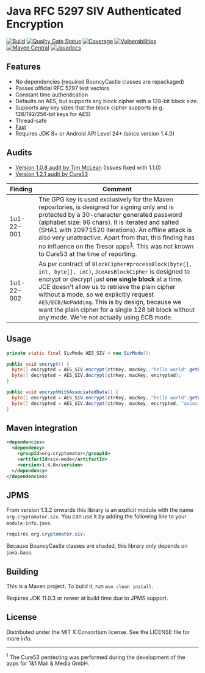 # Java RFC 5297 SIV Authenticated Encryption

[![Build](https://github.com/cryptomator/siv-mode/workflows/Build/badge.svg)](https://github.com/cryptomator/siv-mode/actions?query=workflow%3ABuild)
[![Quality Gate Status](https://sonarcloud.io/api/project_badges/measure?project=cryptomator_siv-mode&metric=alert_status)](https://sonarcloud.io/dashboard?id=cryptomator_siv-mode)
[![Coverage](https://sonarcloud.io/api/project_badges/measure?project=cryptomator_siv-mode&metric=coverage)](https://sonarcloud.io/dashboard?id=cryptomator_siv-mode)
[![Vulnerabilities](https://sonarcloud.io/api/project_badges/measure?project=cryptomator_siv-mode&metric=vulnerabilities)](https://sonarcloud.io/dashboard?id=cryptomator_siv-mode)
[![Maven Central](https://img.shields.io/maven-central/v/org.cryptomator/siv-mode.svg?maxAge=86400)](https://repo1.maven.org/maven2/org/cryptomator/siv-mode/)
[![Javadocs](http://www.javadoc.io/badge/org.cryptomator/siv-mode.svg)](http://www.javadoc.io/doc/org.cryptomator/siv-mode)

## Features
- No dependencies (required BouncyCastle classes are repackaged)
- Passes official RFC 5297 test vectors
- Constant time authentication
- Defaults on AES, but supports any block cipher with a 128-bit block size.
- Supports any key sizes that the block cipher supports (e.g. 128/192/256-bit keys for AES)
- Thread-safe
- [Fast](https://github.com/cryptomator/siv-mode/issues/15)
- Requires JDK 8+ or Android API Level 24+ (since version 1.4.0)

## Audits
- [Version 1.0.8 audit by Tim McLean](https://www.chosenplaintext.ca/publications/20161104-siv-mode-report.pdf) (Issues fixed with 1.1.0)
- [Version 1.2.1 audit by Cure53](https://cryptomator.org/audits/2017-11-27%20crypto%20cure53.pdf)

| Finding | Comment |
|---|---|
| 1u1-22-001 | The GPG key is used exclusively for the Maven repositories, is designed for signing only and is protected by a 30-character generated password (alphabet size: 96 chars). It is iterated and salted (SHA1 with 20971520 iterations). An offline attack is also very unattractive. Apart from that, this finding has no influence on the Tresor apps<sup>[1](#footnote-tresor-apps)</sup>. This was not known to Cure53 at the time of reporting. |
| 1u1-22-002 | As per contract of `BlockCipher#processBlock(byte[], int, byte[], int)`, `JceAesBlockCipher` is designed to encrypt or decrypt just **one single block** at a time. JCE doesn't allow us to retrieve the plain cipher without a mode, so we explicitly request `AES/ECB/NoPadding`. This is by design, because we want the plain cipher for a single 128 bit block without any mode. We're not actually using ECB mode. |

## Usage
```java
private static final SivMode AES_SIV = new SivMode();

public void encrypt() {
  byte[] encrypted = AES_SIV.encrypt(ctrKey, macKey, "hello world".getBytes());
  byte[] decrypted = AES_SIV.decrypt(ctrKey, macKey, encrypted);
}

public void encryptWithAssociatedData() {
  byte[] encrypted = AES_SIV.encrypt(ctrKey, macKey, "hello world".getBytes(), "associated".getBytes(), "data".getBytes());
  byte[] decrypted = AES_SIV.decrypt(ctrKey, macKey, encrypted, "associated".getBytes(), "data".getBytes());
}
```

## Maven integration

```xml
<dependencies>
  <dependency>
    <groupId>org.cryptomator</groupId>
    <artifactId>siv-mode</artifactId>
    <version>1.4.0</version>
  </dependency>
</dependencies>
```

## JPMS

From version 1.3.2 onwards this library is an explicit module with the name `org.cryptomator.siv`. You can use it by adding the following line to your `module-info.java`.

```java
requires org.cryptomator.siv;
```

Because BouncyCastle classes are shaded, this library only depends on `java.base`.

## Building

This is a Maven project. To build it, run `mvn clean install`.

Requires JDK 11.0.3 or newer at build time due to JPMS support.

## License
Distributed under the MIT X Consortium license. See the LICENSE file for more info.

---

<sup><a name="footnote-tresor-apps">1</a></sup> The Cure53 pentesting was performed during the development of the apps for 1&1 Mail & Media GmbH.
